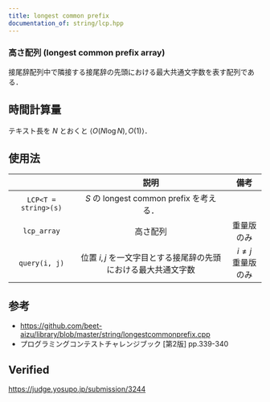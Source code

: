 ```yaml
---
title: longest common prefix
documentation_of: string/lcp.hpp
---
```



### 高さ配列 (longest common prefix array)

接尾辞配列中で隣接する接尾辞の先頭における最大共通文字数を表す配列である．


## 時間計算量

テキスト長を $N$ とおくと $\langle O(N\log{N}), O(1) \rangle$．


## 使用法

||説明|備考|
|:--:|:--:|:--:|
|`LCP<T = string>(s)`|$S$ の longest common prefix を考える．||
|`lcp_array`|高さ配列|重量版のみ|
|`query(i, j)`|位置 $i, j$ を一文字目とする接尾辞の先頭における最大共通文字数|$i \neq j$<br>重量版のみ|


## 参考

- https://github.com/beet-aizu/library/blob/master/string/longestcommonprefix.cpp
- プログラミングコンテストチャレンジブック \[第2版\] pp.339-340


## Verified

https://judge.yosupo.jp/submission/3244
